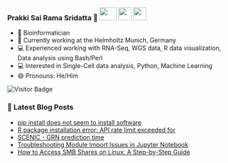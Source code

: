 ### Prakki Sai Rama Sridatta 👋 [<img src="https://img.shields.io/badge/-blue?style=flat-square&logo=Linkedin&logoColor=white&link=https://www.linkedin.com/in/prakki-sai-rama-sridatta-data" width="40" height="30">](https://www.linkedin.com/in/prakki-sai-rama-sridatta-data/) [<img src="https://upload.wikimedia.org/wikipedia/commons/thumb/6/6f/Logo_of_Twitter.svg/1920px-Logo_of_Twitter.svg.png" width="30" height="30">](https://twitter.com/Prakki_Rama) [<img src="https://www.blogger.com/img/logo_blogger_40px.png" width="30" height="30">](https://asearchforsolutions.blogspot.com/)


- 🔭 Bioinformatician
- 🌱 Currently working at the Helmholtz Munich, Germany
- 💻 Experienced working with RNA-Seq, WGS data, R data visualization, Data analysis using Bash/Perl
- 💻 Interested in Single-Cell data analysis, Python, Machine Learning
- 😄 Pronouns: He/Him

![Visitor Badge](https://visitor-badge.laobi.icu/badge?page_id=ramadatta.ramdatta)


### 📕 Latest Blog Posts
<!-- BLOG-POST-LIST:START -->
- [pip install does not seem to install software](https://asearchforsolutions.blogspot.com/2025/02/pip-install-does-not-seem-to-install.html)
- [R package installation error:  API rate limit exceeded for](https://asearchforsolutions.blogspot.com/2024/11/r-package-installation-error-api-rate.html)
- [SCENIC - GRN prediction time](https://asearchforsolutions.blogspot.com/2024/10/scenic-grn-prediction-time.html)
- [Troubleshooting Module Import Issues in Jupyter Notebook](https://asearchforsolutions.blogspot.com/2024/05/troubleshooting-module-import-issues-in.html)
- [How to Access SMB Shares on Linux: A Step-by-Step Guide](https://asearchforsolutions.blogspot.com/2024/02/how-to-access-smb-shares-on-linux-step.html)
<!-- BLOG-POST-LIST:END -->
